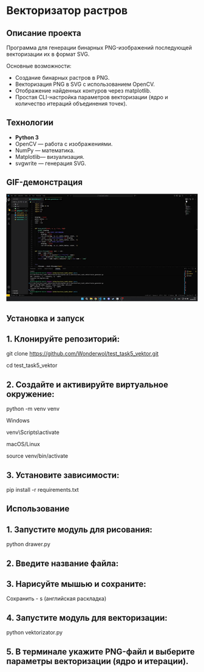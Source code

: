 # Векторизатор растров

## Описание проекта
Программа для генерации бинарных PNG-изображений последующей векторизации их в формат SVG.  

Основные возможности:
- Создание бинарных растров в PNG.
- Векторизация PNG в SVG с использованием OpenCV.
- Отображение найденных контуров через matplotlib.
- Простая CLI-настройка параметров векторизации (ядро и количество итераций объединения точек).

## Технологии
- **Python 3**
- OpenCV — работа с изображениями.
- NumPy — математика.
- Matplotlib— визуализация.
- svgwrite — генерация SVG.


## GIF-демонстрация
![Демонстрация работы векторизатора](gif/vektorizator.gif)  

## Установка и запуск

## 1. Клонируйте репозиторий:

git clone https://github.com/Wonderwol/test_task5_vektor.git

cd test_task5_vektor

## 2. Создайте и активируйте виртуальное окружение:

python -m venv venv

Windows

venv\Scripts\activate

macOS/Linux

source venv/bin/activate

## 3. Установите зависимости:

pip install -r requirements.txt

## Использование

## 1. Запустите модуль для рисования:

python drawer.py

## 2. Введите название файла:

## 3. Нарисуйте мышью и сохраните:

Сохранить - s (английская раскладка)

## 4. Запустите модуль для векторизации:

python vektorizator.py

## 5. В терминале укажите PNG-файл и выберите параметры векторизации (ядро и итерации).
